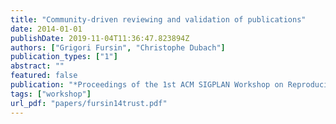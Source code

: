 ```yaml
---
title: "Community-driven reviewing and validation of publications"
date: 2014-01-01
publishDate: 2019-11-04T11:36:47.823894Z
authors: ["Grigori Fursin", "Christophe Dubach"]
publication_types: ["1"]
abstract: ""
featured: false
publication: "*Proceedings of the 1st ACM SIGPLAN Workshop on Reproducible Research Methodologies and New Publication Models in Computer Engineering*"
tags: ["workshop"]
url_pdf: "papers/fursin14trust.pdf"
---
```


